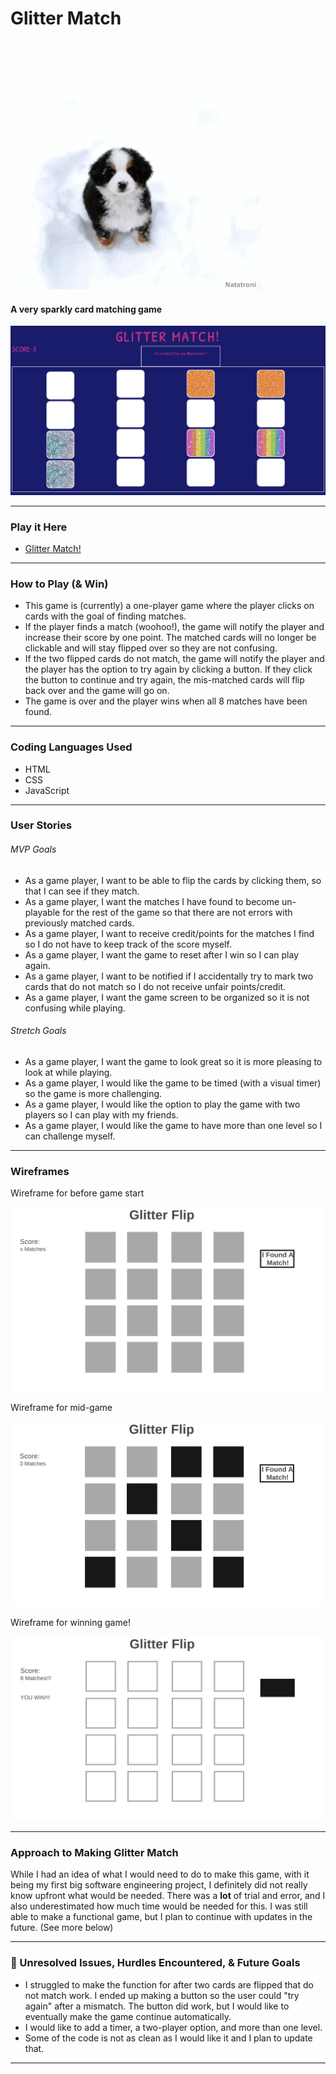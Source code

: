 # Glitter Match 

![gif of bernese mountain puppy in the snow](/glitterJPGs/berner.gif)

#### A very sparkly card matching game 

![screenshot of Glitter Match game](/glitterJPGs/glitter-match-screenshot.jpg)

____

### Play it Here

- [Glitter Match!](https://klueder.github.io/glitter-match/)

___

### How to Play (& Win)

- This game is (currently) a one-player game where the player clicks on cards with the goal of finding matches.
- If the player finds a match (woohoo!), the game will notify the player and increase their score by one point. The matched cards will no longer be clickable and will stay flipped over so they are not confusing.
- If the two flipped cards do not match, the game will notify the player and the player has the option to try again by clicking a button. If they click the button to continue and try again, the mis-matched cards will flip back over and the game will go on.
-  The game is over and the player wins when all 8 matches have been found.

___


### Coding Languages Used

- HTML
- CSS
- JavaScript

___

### User Stories

###### MVP Goals

- As a game player, I want to be able to flip the cards by clicking them, so that I can see if they match.
- As a game player, I want the matches I have found to become un-playable for the rest of the game so that there are not errors with previously matched cards. 
- As a game player, I want to receive credit/points for the matches I find so I do not have to keep track of the score myself. 
- As a game player, I want the game to reset after I win so I can play again.
- As a game player, I want to be notified if I accidentally try to mark two cards that do not match so I do not receive unfair points/credit.
- As a game player, I want the game screen to be organized so it is not confusing while playing.

###### Stretch Goals

- As a game player, I want the game to look great so it is more pleasing to look at while playing.
- As a game player, I would like the game to be timed (with a visual timer) so the game is more challenging.
- As a game player, I would like the option to play the game with two players so I can play with my friends.
- As a game player, I would like the game to have more than one level so I can challenge myself.

___

### Wireframes

Wireframe for before game start

![wireframe showing a grid of gray squares](/glitterJPGs/wireframes0.jpg)

Wireframe for mid-game

![wireframe showing some squares have been flipped or matched and the score has been updated to 3 matches](/glitterJPGs/wireframes1.jpg)

Wireframe for winning game!

![wireframe showing user found all 8 matches and won the game](/glitterJPGs/wireframes2.jpg)

___

### Approach to Making Glitter Match

While I had an idea of what I would need to do to make this game, with it being my first big software engineering project, I definitely did not really know upfront what would be needed. There was a **lot** of trial and error, and I also underestimated how much time would be needed for this. I was still able to make a functional game, but I plan to continue with updates in the future. (See more below)

___

### &#x1F534; Unresolved Issues, Hurdles Encountered, & Future Goals

- I struggled to make the function for after two cards are flipped that do not match work. I ended up making a button so the user could "try again" after a mismatch. The button did work, but I would like to eventually make the game continue automatically.
- I would like to add a timer, a two-player option, and more than one level. 
- Some of the code is not as clean as I would like it and I plan to update that.

___
